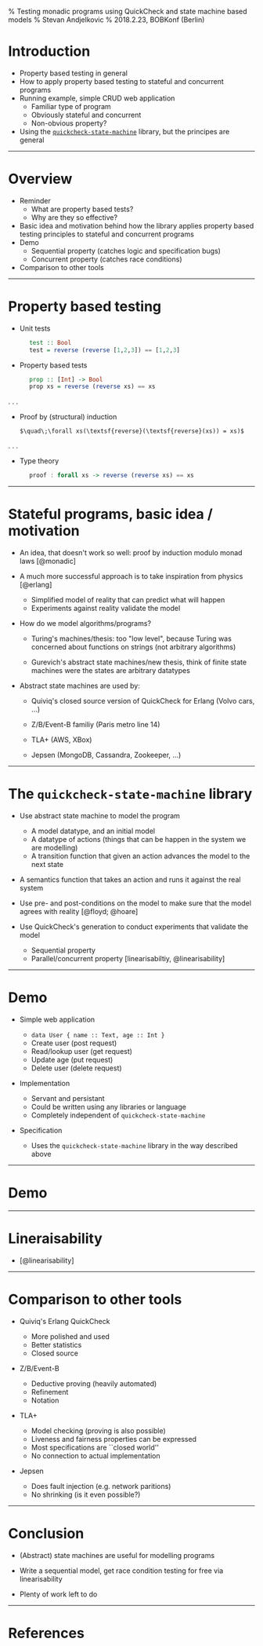 % Testing monadic programs using QuickCheck and state machine based models
% Stevan Andjelkovic
% 2018.2.23, BOBKonf (Berlin)

# Introduction

* Property based testing in general
* How to apply property based testing to stateful and concurrent programs
* Running example, simple CRUD web application
    - Familiar type of program
    - Obviously stateful and concurrent
    - Non-obvious property?
* Using the
  [`quickcheck-state-machine`](https://github.com/advancedtelematic/quickcheck-state-machine)
  library, but the principes are general

---

# Overview

* Reminder
    - What are property based tests?
    - Why are they so effective?
* Basic idea and motivation behind how the library applies property based
  testing principles to stateful and concurrent programs
* Demo
    - Sequential property (catches logic and specification bugs)
    - Concurrent property (catches race conditions)
* Comparison to other tools

---

# Property based testing

* Unit tests

```haskell
      test :: Bool
      test = reverse (reverse [1,2,3]) == [1,2,3]

```

* Property based tests

```haskell
      prop :: [Int] -> Bool
      prop xs = reverse (reverse xs) == xs
```

. . .

* Proof by (structural) induction

      $\quad\;\forall xs(\textsf{reverse}(\textsf{reverse}(xs)) = xs)$

. . .

* Type theory

```haskell
      proof : forall xs -> reverse (reverse xs) == xs
```

---

# Stateful programs, basic idea / motivation

* An idea, that doesn't work so well: proof by induction modulo
  monad laws [@monadic]

* A much more successful approach is to take inspiration from physics [@erlang]
    - Simplified model of reality that can predict what will happen
    - Experiments against reality validate the model

* How do we model algorithms/programs?

    - Turing's machines/thesis: too "low level", because Turing was
      concerned about functions on strings (not arbitrary algorithms)

    - Gurevich's abstract state machines/new thesis, think of finite
      state machines were the states are arbitrary datatypes

* Abstract state machines are used by:

    - Quiviq's closed source version of QuickCheck for Erlang (Volvo
      cars, ...)

    - Z/B/Event-B familiy (Paris metro line 14)

    - TLA+ (AWS, XBox)

    - Jepsen (MongoDB, Cassandra, Zookeeper, ...)

---

# The `quickcheck-state-machine` library

* Use abstract state machine to model the program
    - A model datatype, and an initial model
    - A datatype of actions (things that can be happen in the system we are modelling)
    - A transition function that given an action advances the model to the
      next state

* A semantics function that takes an action and runs it against the real system

* Use pre- and post-conditions on the model to make sure that the model agrees
  with reality [@floyd; @hoare]

* Use QuickCheck's generation to conduct experiments that validate the
  model

    - Sequential property
    - Parallel/concurrent property [linearisabiltiy, @linearisability]

---

# Demo

* Simple web application
    - `data User { name :: Text, age :: Int }`
    - Create user (post request)
    - Read/lookup user (get request)
    - Update age (put request)
    - Delete user (delete request)

* Implementation
    - Servant and persistant
    - Could be written using any libraries or language
    - Completely independent of `quickcheck-state-machine`

* Specification

    - Uses the `quickcheck-state-machine` library in the way described
      above

---

# Demo

---

# Lineraisability

* [@linearisability]



---

# Comparison to other tools

* Quiviq's Erlang QuickCheck
    - More polished and used
    - Better statistics
    - Closed source

* Z/B/Event-B
    - Deductive proving (heavily automated)
    - Refinement
    - Notation

* TLA+
    - Model checking (proving is also possible)
    - Liveness and fairness properties can be expressed
    - Most specifications are ``closed world''
    - No connection to actual implementation

* Jepsen
    - Does fault injection (e.g. network paritions)
    - No shrinking (is it even possible?)

---

# Conclusion

* (Abstract) state machines are useful for modelling programs

* Write a sequential model, get race condition testing for free
  via linearisability

* Plenty of work left to do

---

# References
